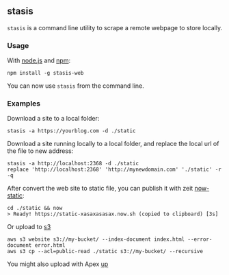 ## stasis

`stasis` is a command line utility to scrape a remote webpage to store locally.

### Usage

With [node.js](https://nodejs.org/en/) and [npm](https://www.npmjs.com/):

```
npm install -g stasis-web
```

You can now use `stasis` from the command line.

### Examples

Download a site to a local folder:

```
stasis -a https://yourblog.com -d ./static
```

Download a site running locally to a local folder, and replace the local url of the file to new address:

```
stasis -a http://localhost:2368 -d ./static
replace 'http://localhost:2368' 'http://mynewdomain.com' './static' -r -q
```

After convert the web site to static file, you can publish it with zeit [now-static](https://zeit.co/blog/now-static):

```
cd ./static && now
> Ready! https://static-xasaxasasax.now.sh (copied to clipboard) [3s]
```

Or upload to [s3](http://docs.aws.amazon.com/cli/latest/reference/s3/index.html)

```
aws s3 website s3://my-bucket/ --index-document index.html --error-document error.html
aws s3 cp --acl=public-read ./static s3://my-bucket/ --recursive
```

You might also upload with Apex [up](https://github.com/apex/up)